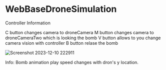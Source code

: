 # WebBaseDroneSimulation

Controller Information

C button changes camera to droneCamera
M button changes camera to droneCameraTwo which is looking the bomb
V button allows to you change camera vision with controller
B button relase the bomb

![Screenshot 2023-12-10 222911](https://github.com/civanahmetyasin/WebBaseDroneSimulation/assets/69795597/8d44d699-b774-4e23-b3f5-eb09acfcb3a8)



Info: Bomb animation play speed changes with dron's y location.
